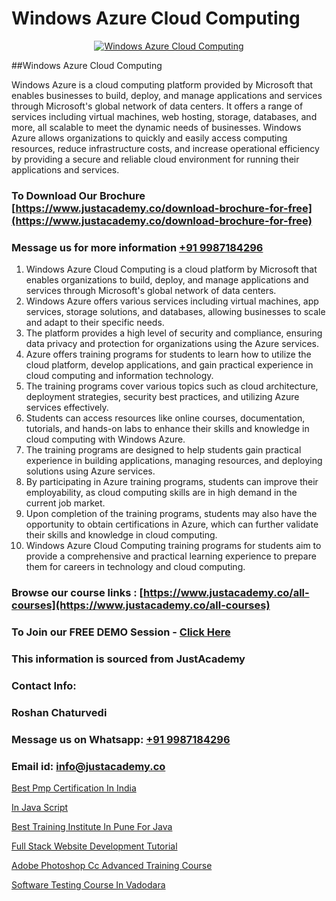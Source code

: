 # Windows Azure Cloud Computing

<p align="center">
  <a href="https://justacademy.co/course-detail/microsoft-azure-training">
    <img src="https://justacademy.co/storage2/course_image/1708336833_course_image.png" alt="Windows Azure Cloud Computing">
  </a>
</p>
##Windows Azure Cloud Computing

Windows Azure is a cloud computing platform provided by Microsoft that enables businesses to build, deploy, and manage applications and services through Microsoft's global network of data centers. It offers a range of services including virtual machines, web hosting, storage, databases, and more, all scalable to meet the dynamic needs of businesses. Windows Azure allows organizations to quickly and easily access computing resources, reduce infrastructure costs, and increase operational efficiency by providing a secure and reliable cloud environment for running their applications and services.
### To Download Our Brochure [https://www.justacademy.co/download-brochure-for-free](https://www.justacademy.co/download-brochure-for-free)
### Message us for more information [+91 9987184296](https://api.whatsapp.com/send?phone=919987184296)
1) Windows Azure Cloud Computing is a cloud platform by Microsoft that enables organizations to build, deploy, and manage applications and services through Microsoft's global network of data centers.
2) Windows Azure offers various services including virtual machines, app services, storage solutions, and databases, allowing businesses to scale and adapt to their specific needs.
3) The platform provides a high level of security and compliance, ensuring data privacy and protection for organizations using the Azure services.
4) Azure offers training programs for students to learn how to utilize the cloud platform, develop applications, and gain practical experience in cloud computing and information technology.
5) The training programs cover various topics such as cloud architecture, deployment strategies, security best practices, and utilizing Azure services effectively.
6) Students can access resources like online courses, documentation, tutorials, and hands-on labs to enhance their skills and knowledge in cloud computing with Windows Azure.
7) The training programs are designed to help students gain practical experience in building applications, managing resources, and deploying solutions using Azure services.
8) By participating in Azure training programs, students can improve their employability, as cloud computing skills are in high demand in the current job market.
9) Upon completion of the training programs, students may also have the opportunity to obtain certifications in Azure, which can further validate their skills and knowledge in cloud computing.
10) Windows Azure Cloud Computing training programs for students aim to provide a comprehensive and practical learning experience to prepare them for careers in technology and cloud computing.

### Browse our course links : [https://www.justacademy.co/all-courses](https://www.justacademy.co/all-courses) 
### To Join our FREE DEMO Session - [Click Here](https://www.justacademy.co/register-for-course-demo)


### This information is sourced from JustAcademy
### Contact Info:
### Roshan Chaturvedi
### Message us on Whatsapp: [+91 9987184296](https://api.whatsapp.com/send?phone=919987184296)
### Email id: [info@justacademy.co](mailto:info@justacademy.co)
                
[Best Pmp Certification In India](https://www.linkedin.com/pulse/best-pmp-certification-india-justacademy-hyderabad-zcitc?trackingId=NX0a%2F6JJkBTzfeWU0aAwyw%3D%3D&lipi=urn%3Ali%3Apage%3Ad_flagship3_company_admin%3BvVOqf8C4SxiY2jOCpJpYGg%3D%3D)

[In Java Script](https://www.linkedin.com/pulse/java-script-justacademy-berlin-bkdne?trackingId=PNpmWMyVkq%2Fft%2BJ5ICWP5w%3D%3D&lipi=urn%3Ali%3Apage%3Ad_flagship3_company_admin%3Bc6fFeBAPTsmTPnAO4CV7Tw%3D%3D)

[Best Training Institute In Pune For Java](https://medium.com/@surajvaishnav5015/best-training-institute-in-pune-for-java-3cf81a3b8df1)

[Full Stack Website Development Tutorial](https://medium.com/@shivamja27/full-stack-website-development-tutorial-3b3a17a77632)

[Adobe Photoshop Cc Advanced Training Course](https://justacademyin.github.io/justacademy/adobe-photoshop-cc-advanced-training-course)

[Software Testing Course In Vadodara](https://justacademyin.github.io/justacademy/software-testing-course-in-vadodara)

